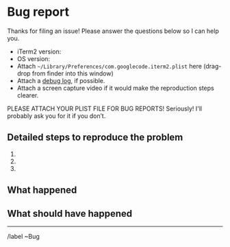 # Bug report

Thanks for filing an issue! Please answer the questions below so I can help you.

- iTerm2 version:
- OS version:
- Attach `~/Library/Preferences/com.googlecode.iterm2.plist` here (drag-drop from finder into this window)
- Attach a [debug log](https://iterm2.com/debuglog), if possible.
- Attach a screen capture video if it would make the reproduction steps clearer.

PLEASE ATTACH YOUR PLIST FILE FOR BUG REPORTS!
Seriously! I'll probably ask you for it if you don’t.

## Detailed steps to reproduce the problem

1.
2.
3.

## What happened

## What should have happened

---
/label ~Bug
